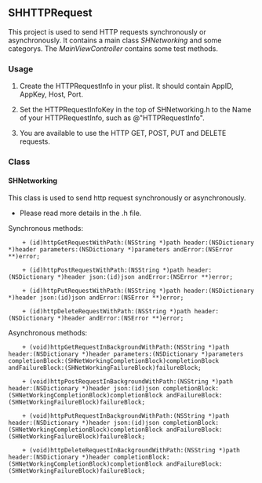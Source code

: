 ## SHHTTPRequest
This project is used to send HTTP requests synchronously or asynchronously. It contains a main class _SHNetworking_ and some categorys. The _MainViewController_ contains some test methods.

### Usage
1. Create the HTTPRequestInfo in your plist. It should contain AppID, AppKey, Host, Port.

2. Set the HTTPRequestInfoKey in the top of SHNetworking.h to the Name of your HTTPRequestInfo, such as @"HTTPRequestInfo".

3. You are available to use the HTTP GET, POST, PUT and DELETE requests.

### Class
#### SHNetworking
This class is used to send http request synchronously or asynchronously.

* Please read more details in the .h file.

Synchronous methods:

		+ (id)httpGetRequestWithPath:(NSString *)path header:(NSDictionary *)header parameters:(NSDictionary *)parameters andError:(NSError **)error;

		+ (id)httpPostRequestWithPath:(NSString *)path header:(NSDictionary *)header json:(id)json andError:(NSError **)error;

		+ (id)httpPutRequestWithPath:(NSString *)path header:(NSDictionary *)header json:(id)json andError:(NSError **)error;

		+ (id)httpDeleteRequestWithPath:(NSString *)path header:(NSDictionary *)header andError:(NSError **)error;

Asynchronous methods:

		+ (void)httpGetRequestInBackgroundWithPath:(NSString *)path header:(NSDictionary *)header parameters:(NSDictionary *)parameters completionBlock:(SHNetWorkingCompletionBlock)completionBlock andFailureBlock:(SHNetWorkingFailureBlock)failureBlock;

		+ (void)httpPostRequestInBackgroundWithPath:(NSString *)path header:(NSDictionary *)header json:(id)json completionBlock:(SHNetWorkingCompletionBlock)completionBlock andFailureBlock:(SHNetWorkingFailureBlock)failureBlock;

		+ (void)httpPutRequestInBackgroundWithPath:(NSString *)path header:(NSDictionary *)header json:(id)json completionBlock:(SHNetWorkingCompletionBlock)completionBlock andFailureBlock:(SHNetWorkingFailureBlock)failureBlock;

		+ (void)httpDeleteRequestInBackgroundWithPath:(NSString *)path header:(NSDictionary *)header completionBlock:(SHNetWorkingCompletionBlock)completionBlock andFailureBlock:(SHNetWorkingFailureBlock)failureBlock;